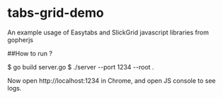 tabs-grid-demo
==============

An example usage of Easytabs and SlickGrid javascript libraries from gopherjs


##How to run ?

  $ go build server.go
  $ ./server --port 1234 --root .

  Now open http://localhost:1234 in Chrome, and open JS console to see logs.
